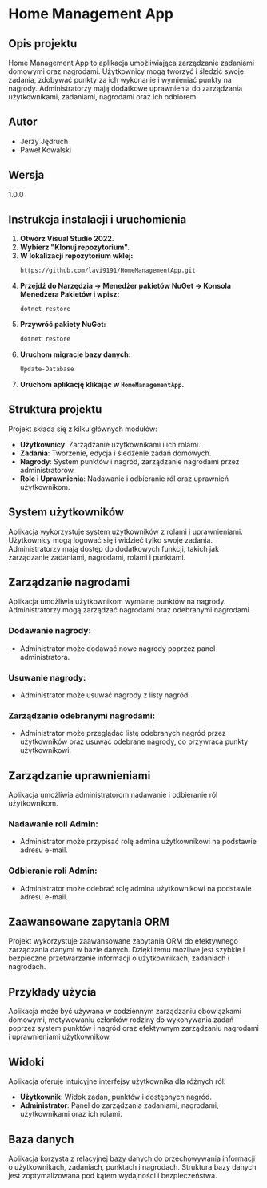 # Home Management App

## Opis projektu
Home Management App to aplikacja umożliwiająca zarządzanie zadaniami domowymi oraz nagrodami. Użytkownicy mogą tworzyć i śledzić swoje zadania, zdobywać punkty za ich wykonanie i wymieniać punkty na nagrody. Administratorzy mają dodatkowe uprawnienia do zarządzania użytkownikami, zadaniami, nagrodami oraz ich odbiorem.

## Autor
- Jerzy Jędruch
- Paweł Kowalski

## Wersja
1.0.0

## Instrukcja instalacji i uruchomienia

1. **Otwórz Visual Studio 2022.**
2. **Wybierz "Klonuj repozytorium".**
3. **W lokalizacji repozytorium wklej:**
    ```bash
    https://github.com/lavi9191/HomeManagementApp.git
    ```
4. **Przejdź do Narzędzia -> Menedżer pakietów NuGet -> Konsola Menedżera Pakietów i wpisz:**
    ```powershell
    dotnet restore
    ```
5. **Przywróć pakiety NuGet:**
    ```powershell
    dotnet restore
    ```
6. **Uruchom migracje bazy danych:**
    ```powershell
    Update-Database
    ```
7. **Uruchom aplikację klikając w `HomeManagementApp`.**

## Struktura projektu
Projekt składa się z kilku głównych modułów:
- **Użytkownicy**: Zarządzanie użytkownikami i ich rolami.
- **Zadania**: Tworzenie, edycja i śledzenie zadań domowych.
- **Nagrody**: System punktów i nagród, zarządzanie nagrodami przez administratorów.
- **Role i Uprawnienia**: Nadawanie i odbieranie ról oraz uprawnień użytkownikom.

## System użytkowników
Aplikacja wykorzystuje system użytkowników z rolami i uprawnieniami. Użytkownicy mogą logować się i widzieć tylko swoje zadania. Administratorzy mają dostęp do dodatkowych funkcji, takich jak zarządzanie zadaniami, nagrodami, rolami i punktami.

## Zarządzanie nagrodami
Aplikacja umożliwia użytkownikom wymianę punktów na nagrody. Administratorzy mogą zarządzać nagrodami oraz odebranymi nagrodami. 
### Dodawanie nagrody:
- Administrator może dodawać nowe nagrody poprzez panel administratora.
### Usuwanie nagrody:
- Administrator może usuwać nagrody z listy nagród.
### Zarządzanie odebranymi nagrodami:
- Administrator może przeglądać listę odebranych nagród przez użytkowników oraz usuwać odebrane nagrody, co przywraca punkty użytkownikowi.

## Zarządzanie uprawnieniami
Aplikacja umożliwia administratorom nadawanie i odbieranie ról użytkownikom.
### Nadawanie roli Admin:
- Administrator może przypisać rolę admina użytkownikowi na podstawie adresu e-mail.
### Odbieranie roli Admin:
- Administrator może odebrać rolę admina użytkownikowi na podstawie adresu e-mail.

## Zaawansowane zapytania ORM
Projekt wykorzystuje zaawansowane zapytania ORM do efektywnego zarządzania danymi w bazie danych. Dzięki temu możliwe jest szybkie i bezpieczne przetwarzanie informacji o użytkownikach, zadaniach i nagrodach.

## Przykłady użycia
Aplikacja może być używana w codziennym zarządzaniu obowiązkami domowymi, motywowaniu członków rodziny do wykonywania zadań poprzez system punktów i nagród oraz efektywnym zarządzaniu nagrodami i uprawnieniami użytkowników.

## Widoki
Aplikacja oferuje intuicyjne interfejsy użytkownika dla różnych ról:
- **Użytkownik**: Widok zadań, punktów i dostępnych nagród.
- **Administrator**: Panel do zarządzania zadaniami, nagrodami, użytkownikami oraz ich rolami.

## Baza danych
Aplikacja korzysta z relacyjnej bazy danych do przechowywania informacji o użytkownikach, zadaniach, punktach i nagrodach. Struktura bazy danych jest zoptymalizowana pod kątem wydajności i bezpieczeństwa.
